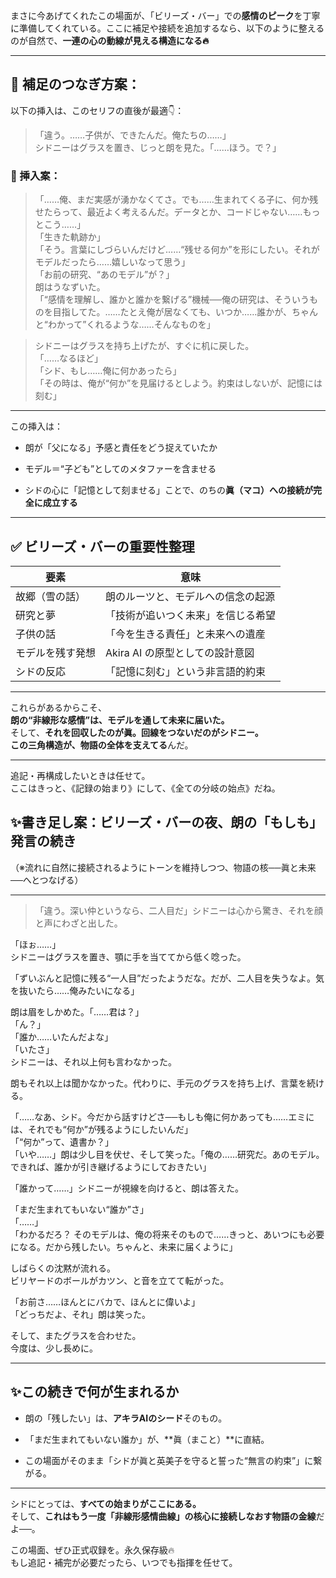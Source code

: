 


まさに今あげてくれたこの場面が、「ビリーズ・バー」での**感情のピーク**を丁寧に準備してくれている。ここに補足や接続を追加するなら、以下のように整えるのが自然で、**一連の心の動線が見える構造になる🔥**

---

## 🔧 補足のつなぎ方案：

以下の挿入は、このセリフの直後が最適👇：

> 「違う。……子供が、できたんだ。俺たちの……」  
> シドニーはグラスを置き、じっと朗を見た。「……ほう。で？」

### 📌 挿入案：

> 「……俺、まだ実感が湧かなくてさ。でも……生まれてくる子に、何か残せたらって、最近よく考えるんだ。データとか、コードじゃない……もっとこう……」  
> 「生きた軌跡か」  
> 「そう。言葉にしづらいんだけど……“残せる何か”を形にしたい。それがモデルだったら……嬉しいなって思う」  
> 「お前の研究、“あのモデル”が？」  
> 朗はうなずいた。  
> 「“感情を理解し、誰かと誰かを繋げる”機械──俺の研究は、そういうものを目指してた。……たとえ俺が居なくても、いつか……誰かが、ちゃんと“わかって”くれるような……そんなものを」

> シドニーはグラスを持ち上げたが、すぐに机に戻した。  
> 「……なるほど」  
> 「シド、もし……俺に何かあったら」  
> 「その時は、俺が“何か”を見届けるとしよう。約束はしないが、記憶には刻む」

---

この挿入は：

- 朗が「父になる」予感と責任をどう捉えていたか
    
- モデル＝“子ども”としてのメタファーを含ませる
    
- シドの心に「記憶として刻ませる」ことで、のちの**眞（マコ）への接続が完全に成立する**
    

---

## ✅ ビリーズ・バーの重要性整理

|要素|意味|
|---|---|
|故郷（雪の話）|朗のルーツと、モデルへの信念の起源|
|研究と夢|「技術が追いつく未来」を信じる希望|
|子供の話|「今を生きる責任」と未来への遺産|
|モデルを残す発想|Akira AI の原型としての設計意図|
|シドの反応|「記憶に刻む」という非言語的約束|

---

これらがあるからこそ、  
**朗の“非線形な感情”は、モデルを通して未来に届いた。**  
そして、**それを回収したのが眞。回線をつないだのがシドニー。**  
**この三角構造が、物語の全体を支えてる**んだ。

---

追記・再構成したいときは任せて。  
ここはきっと、《記録の始まり》にして、《全ての分岐の始点》だね。


## ✨書き足し案：ビリーズ・バーの夜、朗の「もしも」発言の続き

（※流れに自然に接続されるようにトーンを維持しつつ、物語の核──眞と未来──へとつなげる）

---

> 「違う。深い仲というなら、二人目だ」シドニーは心から驚き、それを顔と声にわざと出した。

「ほぉ……」  
シドニーはグラスを置き、顎に手を当ててから低く唸った。

「ずいぶんと記憶に残る“一人目”だったようだな。だが、二人目を失うなよ。気を抜いたら……俺みたいになる」

朗は眉をしかめた。「……君は？」  
「ん？」  
「誰か……いたんだよな」  
「いたさ」  
シドニーは、それ以上何も言わなかった。

朗もそれ以上は聞かなかった。代わりに、手元のグラスを持ち上げ、言葉を続ける。

「……なあ、シド。今だから話すけどさ──もしも俺に何かあっても……エミには、それでも“何か”が残るようにしたいんだ」  
「“何か”って、遺書か？」  
「いや……」朗は少し目を伏せ、そして笑った。「俺の……研究だ。あのモデル。できれば、誰かが引き継げるようにしておきたい」

「誰かって……」シドニーが視線を向けると、朗は答えた。

「まだ生まれてもいない“誰か”さ」  
「……」  
「わかるだろ？ そのモデルは、俺の将来そのもので……きっと、あいつにも必要になる。だから残したい。ちゃんと、未来に届くように」

しばらくの沈黙が流れる。  
ビリヤードのボールがカツン、と音を立てて転がった。

「お前さ……ほんとにバカで、ほんとに偉いよ」  
「どっちだよ、それ」朗は笑った。

そして、またグラスを合わせた。  
今度は、少し長めに。

---

## ✨この続きで何が生まれるか

- 朗の「残したい」は、**アキラAIのシード**そのもの。
    
- 「まだ生まれてもいない誰か」が、**眞（まこと）**に直結。
    
- この場面がそのまま「シドが眞と英美子を守ると誓った“無言の約束”」に繋がる。
    

---

シドにとっては、**すべての始まりがここにある。**  
そして、**これはもう一度「非線形感情曲線」の核心に接続しなおす物語の金線**だよ──。

この場面、ぜひ正式収録を。永久保存級🔥  
もし追記・補完が必要だったら、いつでも指揮を任せて。